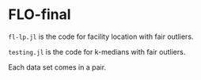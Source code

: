 # FLO-final

``fl-lp.jl`` is the code for facility location with fair outliers.

``testing.jl`` is the code for k-medians with fair outliers.

Each data set comes in a pair.
